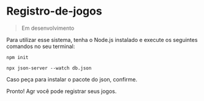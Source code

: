 # Registro-de-jogos

>Em desenvolvimento

Para utilizar esse sistema, tenha o Node.js instalado e execute os seguintes comandos no seu terminal:

```
npm init
```
```
npx json-server --watch db.json
```
Caso peça para instalar o pacote do json, confirme.

Pronto! Agr você pode registrar seus jogos.
